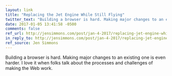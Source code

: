 ```yaml
---
layout: link
title: "Replacing the Jet Engine While Still Flying"
twitter_text: "Building a browser is hard. Making major changes to an existing one is even harder."
date: 2017-01-05 13:41:58 -0500
comments: false
ref_url: http://jensimmons.com/post/jan-4-2017/replacing-jet-engine-while-still-flying
in_reply_to: http://jensimmons.com/post/jan-4-2017/replacing-jet-engine-while-still-flying
ref_source: Jen Simmons
---
```


Building a browser is hard. Making major changes to an existing one is even harder. I love it when folks talk about the processes and challenges of making the Web work.